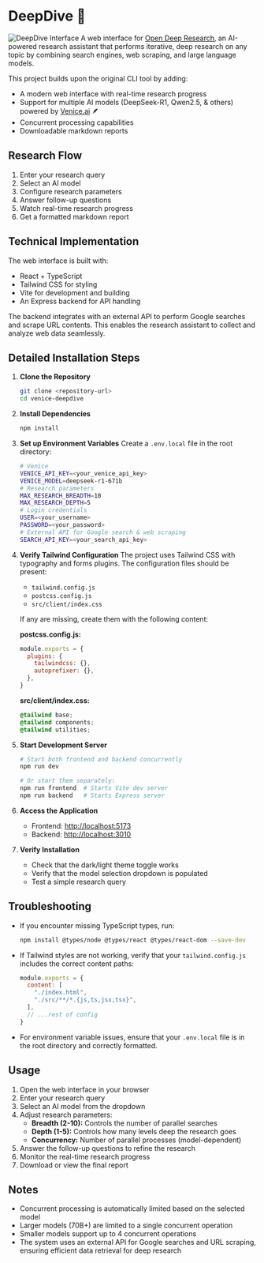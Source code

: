# DeepDive 🐋 

![DeepDive Interface](src/assets/intro.png)
A web interface for [Open Deep Research](https://github.com/dzhng/deep-research), an AI-powered research assistant that performs iterative, deep research on any topic by combining search engines, web scraping, and large language models.

This project builds upon the original CLI tool by adding:
- A modern web interface with real-time research progress
- Support for multiple AI models (DeepSeek-R1, Qwen2.5, & others) powered by [Venice.ai](https://venice.ai/) 🪶
- Concurrent processing capabilities
- Downloadable markdown reports

## Research Flow

1. Enter your research query
2. Select an AI model
3. Configure research parameters
4. Answer follow-up questions
5. Watch real-time research progress
6. Get a formatted markdown report

## Technical Implementation

The web interface is built with:
- React + TypeScript
- Tailwind CSS for styling
- Vite for development and building
- An Express backend for API handling

The backend integrates with an external API to perform Google searches and scrape URL contents. This enables the research assistant to collect and analyze web data seamlessly.

## Detailed Installation Steps

1. **Clone the Repository**
   ```bash
   git clone <repository-url>
   cd venice-deepdive
   ```

2. **Install Dependencies**
   ```bash
   npm install
   ```

3. **Set up Environment Variables**
   Create a `.env.local` file in the root directory:
   ```bash
   # Venice
   VENICE_API_KEY=<your_venice_api_key>
   VENICE_MODEL=deepseek-r1-671b
   # Research parameters
   MAX_RESEARCH_BREADTH=10
   MAX_RESEARCH_DEPTH=5
   # Login credentials
   USER=<your_username>
   PASSWORD=<your_password>
   # External API for Google search & web scraping
   SEARCH_API_KEY=<your_search_api_key>
   ```

4. **Verify Tailwind Configuration**
   The project uses Tailwind CSS with typography and forms plugins. The configuration files should be present:
   - `tailwind.config.js`
   - `postcss.config.js`
   - `src/client/index.css`

   If any are missing, create them with the following content:

   **postcss.config.js:**
   ```javascript
   module.exports = {
     plugins: {
       tailwindcss: {},
       autoprefixer: {},
     },
   }
   ```

   **src/client/index.css:**
   ```css
   @tailwind base;
   @tailwind components;
   @tailwind utilities;
   ```

5. **Start Development Server**
   ```bash
   # Start both frontend and backend concurrently
   npm run dev

   # Or start them separately:
   npm run frontend  # Starts Vite dev server
   npm run backend   # Starts Express server
   ```

6. **Access the Application**
   - Frontend: [http://localhost:5173](http://localhost:5173)
   - Backend: [http://localhost:3010](http://localhost:3010)

7. **Verify Installation**
   - Check that the dark/light theme toggle works
   - Verify that the model selection dropdown is populated
   - Test a simple research query

## Troubleshooting

- If you encounter missing TypeScript types, run:
  ```bash
  npm install @types/node @types/react @types/react-dom --save-dev
  ```

- If Tailwind styles are not working, verify that your `tailwind.config.js` includes the correct content paths:
  ```javascript
  module.exports = {
    content: [
      "./index.html",
      "./src/**/*.{js,ts,jsx,tsx}",
    ],
    // ...rest of config
  }
  ```

- For environment variable issues, ensure that your `.env.local` file is in the root directory and correctly formatted.

## Usage

1. Open the web interface in your browser
2. Enter your research query
3. Select an AI model from the dropdown
4. Adjust research parameters:
   - **Breadth (2-10):** Controls the number of parallel searches
   - **Depth (1-5):** Controls how many levels deep the research goes
   - **Concurrency:** Number of parallel processes (model-dependent)
5. Answer the follow-up questions to refine the research
6. Monitor the real-time research progress
7. Download or view the final report

## Notes

- Concurrent processing is automatically limited based on the selected model
- Larger models (70B+) are limited to a single concurrent operation
- Smaller models support up to 4 concurrent operations
- The system uses an external API for Google searches and URL scraping, ensuring efficient data retrieval for deep research

